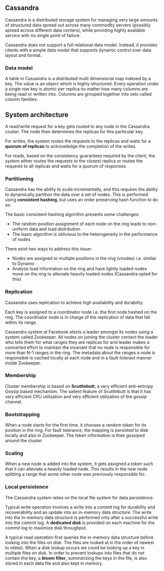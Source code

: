 ## Cassandra

Cassandra is a distributed storage system for managing very large amounts of structured data spread out across many commodity servers (possibly spread across different data centers), while providing highly available service with no single point of failure.

Cassandra does not support a full relational data model. Instead, it provides clients with a simple data model that supports dynamic control over data layout and format.

### Data model

A table in Cassandra is a distributed multi dimensional map indexed by a key. The value is an object which is highly structured. Every operation under a single row key is atomic per replica no matter how many columns are being read or written into. Columns are grouped together into sets called column families.

## System architecture

A read/write request for a key gets routed to any node in the Cassandra cluster. The node then determines the replicas for this particular key.

For writes, the system routes the requests to the replicas and waits for a **quorum of replicas** to acknowledge the completion of the writes.

For reads, based on the consistency guarantees required by the client, the system either routes the requests to the closest replica or routes the requests to all replicas and waits for a quorum of responses.

### Partitioning

Cassandra has the ability to scale incrementally, and this requires the ability to dynamically partition the data over a set of nodes. This is performed using **consistent hashing**, but uses an order preserving hash function to do so.

The basic consistent hashing algorithm presents some challenges:

- The random position assignment of each node on the ring leads to non-uniform data and load distribution
- The basic algorithm is oblivious to the heterogeneity in the performance of nodes

There exist two ways to address this issue:

- Nodes are assigned to multiple positions in the ring (vnodes) i.e. similar to Dynamo
- Analyze load information on the ring and have lightly loaded nodes move on the ring to alleviate heavily loaded nodes (Cassandra opted for this)

### Replication

Cassandra uses replication to achieve high availability and durability.

Each key is assigned to a coordinator node i.e. the first node hashed on the ring. The coordinator node is in charge of the replication of data that fall within its range.

Cassandra system at Facebook elects a leader amongst its nodes using a system called Zookeeper. All nodes on joining the cluster contact the leader who tells them for what ranges they are replicas for and leader makes a concerted effort to maintain the invariant that no node is responsible for more than N-1 ranges in the ring. The metadata about the ranges a node is responsible is cached locally at each node and in a fault-tolerant manner inside Zookeeper.

### Membership

Cluster membership is based on **Scuttlebutt**, a very efficient anti-entropy Gossip based mechanism. The salient feature of Scuttlebutt is that it has very efficient CPU utilization and very efficient utilization of the gossip channel.

### Bootstrapping

When a node starts for the first time, it chooses a random token for its position in the ring. For fault tolerance, the mapping is persisted to disk locally and also in Zookeeper. The token information is then gossiped around the cluster.

### Scaling

When a new node is added into the system, it gets assigned a token such that it can alleviate a heavily loaded node. This results in the new node splitting a range that some other node was previously responsible for.

### Local persistence

The Cassandra system relies on the local file system for data persistence.

Typical write operation involves a write into a commit log for durability and recoverability and an update into an in-memory data structure. The write into the in-memory data structure is performed only after a successful write into the commit log. A **dedicated disk** is provided on each machine for the commit log to maximize disk throughput.

A typical read operation first queries the in-memory data structure before looking into the files on disk. The files are looked at in the order of newest to oldest. When a disk lookup occurs we could be looking up a key in multiple files on disk. In order to prevent lookups into files that do not contain the key, a **bloom filter**, summarizing the keys in the file, is also stored in each data file and also kept in memory.
